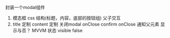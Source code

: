 封装一个modal组件
  1. 模态框
  css
  结构(标题，内容，底部的按钮组)
  父子交互
  2. title 定制
  content 定制
  关闭modal onClose 
  confirm onClose 通知父元素
  显示与否？ MVVM 状态 visible false